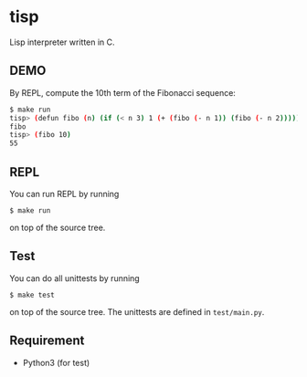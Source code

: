 # tisp

Lisp interpreter written in C.

## DEMO

By REPL, compute the 10th term of the Fibonacci sequence:

```bash
$ make run
tisp> (defun fibo (n) (if (< n 3) 1 (+ (fibo (- n 1)) (fibo (- n 2)))))         
fibo
tisp> (fibo 10)
55
```

## REPL

You can run REPL by running

```
$ make run
```

on top of the source tree.

## Test

You can do all unittests by running 

```
$ make test
```

on top of the source tree.
The unittests are defined in `test/main.py`.

## Requirement

- Python3 (for test)
